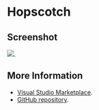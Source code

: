# Hopscotch



## Screenshot
![](https://raw.githubusercontent.com/gerane/VSCodeThemes/master/gerane.Theme-Hopscotch/screenshot.png).


## More Information
* [Visual Studio Marketplace](https://marketplace.visualstudio.com/items/gerane.Theme-Hopscotch).
* [GitHub repository](https://github.com/gerane/VSCodeThemes).
